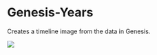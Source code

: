 # Genesis-Years
Creates a timeline image from the data in Genesis.

![](https://github.com/porrey/Genesis-Years/blob/59c8760eaa5185ea4e5dbd6919e66f5e0a6c3d46/Images/Genesis-Years.png)